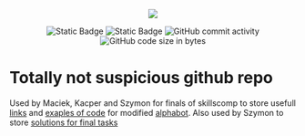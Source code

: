 <p align="center">
  <img src="https://github.com/Szymon-Glinka/skillsComp/assets/131162335/61ca9152-2164-4cfa-b2b0-14bd25c4e0f3">
</p>
<p align="center">
  <img alt="Static Badge" src="https://img.shields.io/badge/Award_winners-Maciek,_Kacper,_Szymon-green">
  <img alt="Static Badge" src="https://img.shields.io/badge/skillsComp-Mobile_robotics-blue">
  <img alt="GitHub commit activity" src="https://img.shields.io/github/commit-activity/t/Szymon-Glinka/skillsComp">
  <img alt="GitHub code size in bytes" src="https://img.shields.io/github/languages/code-size/Szymon-Glinka/skillsComp">
</p>

# Totally not suspicious github repo
Used by Maciek, Kacper and Szymon for finals of skillscomp to store usefull [links](https://github.com/Szymon-Glinka/skillsComp-finals/blob/main/Links.md) and [exaples of code](https://github.com/Szymon-Glinka/skillsComp-finals/tree/main/python-alphabot) for modified [alphabot](https://www.waveshare.com/wiki/AlphaBot). 
Also used by Szymon to store [solutions for final tasks](https://github.com/Szymon-Glinka/skillsComp-finals/tree/main/line_follower-Szymon)
